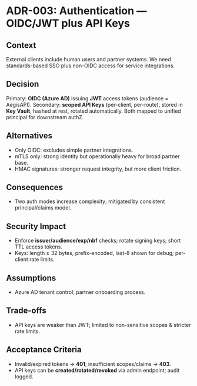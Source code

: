 # ADR-003: Authentication — OIDC/JWT plus API Keys

## Context
External clients include human users and partner systems. We need standards-based SSO plus non-OIDC access for service integrations.

## Decision
Primary: **OIDC (Azure AD)** issuing **JWT** access tokens (audience = AegisAPI). Secondary: **scoped API Keys** (per-client, per-route), stored in **Key Vault**, hashed at rest, rotated automatically. Both mapped to unified principal for downstream authZ.

## Alternatives
- Only OIDC: excludes simple partner integrations.
- mTLS only: strong identity but operationally heavy for broad partner base.
- HMAC signatures: stronger request integrity, but more client friction.

## Consequences
- Two auth modes increase complexity; mitigated by consistent principal/claims model.

## Security Impact
- Enforce **issuer/audience/exp/nbf** checks; rotate signing keys; short TTL access tokens.
- Keys: length ≥ 32 bytes, prefix-encoded, last-8 shown for debug; per-client rate limits.

## Assumptions
- Azure AD tenant control; partner onboarding process.

## Trade-offs
- API keys are weaker than JWT; limited to non-sensitive scopes & stricter rate limits.

## Acceptance Criteria
- Invalid/expired tokens → **401**; insufficient scopes/claims → **403**.
- API keys can be **created/rotated/revoked** via admin endpoint; audit logged.
